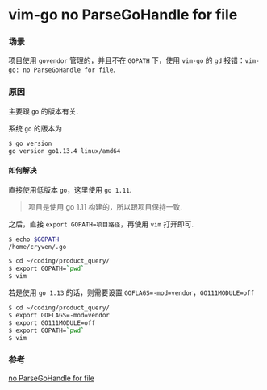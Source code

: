 vim-go no ParseGoHandle for file
=================================

### 场景

项目使用 `govendor` 管理的，并且不在 `GOPATH` 下，使用 `vim-go` 的 `gd` 报错：`vim-go: no ParseGoHandle for file`.

### 原因

主要跟 `go` 的版本有关.

系统 `go` 的版本为
```bash
$ go version 
go version go1.13.4 linux/amd64
```

#### 如何解决

直接使用低版本 `go`，这里使用 `go 1.11`.
> 项目是使用 go 1.11 构建的，所以跟项目保持一致.

之后，直接 `export GOPATH=项目路径`，再使用 `vim` 打开即可.
```bash
$ echo $GOPATH
/home/cryven/.go

$ cd ~/coding/product_query/
$ export GOPATH=`pwd`
$ vim
```

若是使用 `go 1.13` 的话，则需要设置 `GOFLAGS=-mod=vendor`，`GO111MODULE=off`
```bash
$ cd ~/coding/product_query/
$ export GOFLAGS=-mod=vendor
$ export GO111MODULE=off
$ export GOPATH=`pwd`
$ vim
```

### 参考
[no ParseGoHandle for file](https://github.com/fatih/vim-go/issues/2628)
